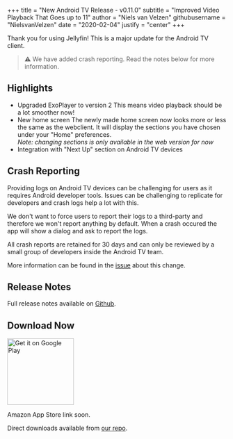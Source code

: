 +++
title = "New Android TV Release - v0.11.0"
subtitle = "Improved Video Playback That Goes up to 11"
author = "Niels van Velzen"
githubusername = "NielsvanVelzen"
date = "2020-02-04"
justify = "center"
+++

Thank you for using Jellyfin! This is a major update for the Android TV client.

<!--more-->

> ⚠️
  We have added crash reporting. Read the notes below for more information.

## Highlights
 - Upgraded ExoPlayer to version 2
   This means video playback should be a lot smoother now!
 - New home screen
   The newly made home screen now looks more or less the same as the webclient. It will display the sections you have chosen under your "Home" preferences.  
   _Note: changing sections is only available in the web version for now_
 - Integration with "Next Up" section on Android TV devices

## Crash Reporting

Providing logs on Android TV devices can be challenging for users as it requires Android developer tools. Issues can be challenging to replicate for developers and crash logs help a lot with this.

We don't want to force users to report their logs to a third-party and therefore we won't report anything by default. When a crash occured the app will show a dialog and ask to report the logs.

All crash reports are retained for 30 days and can only be reviewed by a small group of developers inside the Android TV team.

More information can be found in the [issue](https://github.com/jellyfin/jellyfin-androidtv/issues/193) about this change.

## Release Notes
Full release notes available on [Github](https://github.com/jellyfin/jellyfin-androidtv/releases/tag/v0.11.0).

## Download Now
<a class="NoLinkLook" href='https://play.google.com/store/apps/details?id=org.jellyfin.androidtv&utm_source=blog&pcampaignid=pcampaignidMKT-Other-global-all-co-prtnr-py-PartBadge-Mar2515-1'><img width="153" alt='Get it on Google Play' src='https://play.google.com/intl/en_us/badges/static/images/badges/en_badge_web_generic.png'/></a>

Amazon App Store link soon.

Direct downloads available from [our repo](https://repo.jellyfin.org/releases/client/androidtv/).
